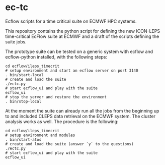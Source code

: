# ec-tc
Ecflow scripts for a time critical suite on ECMWF HPC systems.

This repository contains the python script for defining the new
ICON-LEPS time-critical EcFlow suite at ECMWF and a draft of the
scripts defining the suite jobs.

The prototype suite can be tested on a generic system with ecflow and
ecflow-python installed, with the following steps:

```
cd ecflow/ileps_timecrit
# setup environment and start an ecflow server on port 3140
. bin/start-local
# create and load the suite
./ectc.py
# start ecflow_ui and play with the suite
ecflow_ui
# stop the server and restore the environment
. bin/stop-local
```

At the moment the suite can already run all the jobs from the beginning up to and included CLEPS data
retrieval on the ECMWF system. The cluster analysis works as well. The procedure is the following:

```
cd ecflow/ileps_timecrit
# setup environment and modules
. bin/start-atos
# create and load the suite (answer `y` to the questions)
./ectc.py
# start ecflow_ui and play with the suite
ecflow_ui
```



